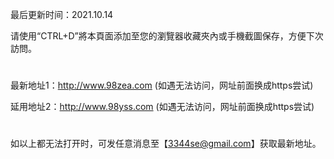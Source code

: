 最后更新时间：2021.10.14

请使用“CTRL+D”將本頁面添加至您的瀏覽器收藏夾內或手機截圖保存，方便下次訪問。
#
最新地址1：http://www.98zea.com (如遇无法访问，网址前面换成https尝试)

延用地址2：http://www.98yss.com (如遇无法访问，网址前面换成https尝试)
#
如以上都无法打开时，可发任意消息至【3344se@gmail.com】获取最新地址。
